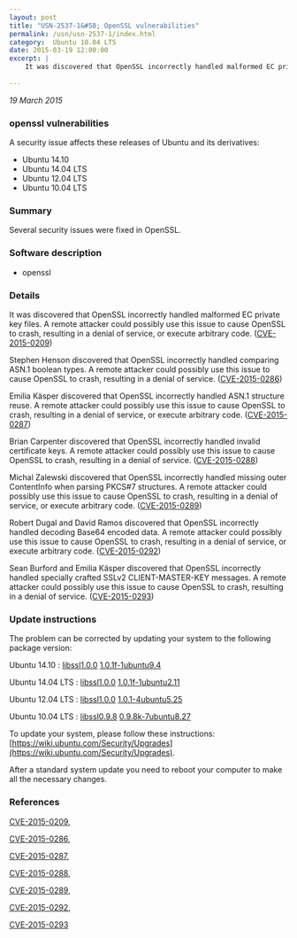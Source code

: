 ```yaml
---
layout: post
title: "USN-2537-1&#58; OpenSSL vulnerabilities"
permalink: /usn/usn-2537-1/index.html
category:  Ubuntu 10.04 LTS
date: 2015-03-19 12:00:00
excerpt: |
    It was discovered that OpenSSL incorrectly handled malformed EC private key files. A remote attacker could possibly use this issue to cause OpenSSL to crash, resulting in a denial of service, or execute arbitrary code. ([CVE-2015-0209](http://people.ubuntu.com/~ubuntu-security/cve/CVE-2015-0209))
    
--- 
```

 
 

*19 March 2015*

### openssl vulnerabilities

A security issue affects these releases of Ubuntu and its derivatives:

* Ubuntu 14.10
* Ubuntu 14.04 LTS
* Ubuntu 12.04 LTS
* Ubuntu 10.04 LTS

### Summary

Several security issues were fixed in OpenSSL. 

### Software description

* openssl 

### Details

It was discovered that OpenSSL incorrectly handled malformed EC private key files. A remote attacker could possibly use this issue to cause OpenSSL to crash, resulting in a denial of service, or execute arbitrary code. ([CVE-2015-0209](http://people.ubuntu.com/~ubuntu-security/cve/CVE-2015-0209))

Stephen Henson discovered that OpenSSL incorrectly handled comparing ASN.1 boolean types. A remote attacker could possibly use this issue to cause OpenSSL to crash, resulting in a denial of service. ([CVE-2015-0286](http://people.ubuntu.com/~ubuntu-security/cve/CVE-2015-0286))

Emilia Käsper discovered that OpenSSL incorrectly handled ASN.1 structure reuse. A remote attacker could possibly use this issue to cause OpenSSL to crash, resulting in a denial of service, or execute arbitrary code. ([CVE-2015-0287](http://people.ubuntu.com/~ubuntu-security/cve/CVE-2015-0287))

Brian Carpenter discovered that OpenSSL incorrectly handled invalid certificate keys. A remote attacker could possibly use this issue to cause OpenSSL to crash, resulting in a denial of service. ([CVE-2015-0288](http://people.ubuntu.com/~ubuntu-security/cve/CVE-2015-0288))

Michal Zalewski discovered that OpenSSL incorrectly handled missing outer ContentInfo when parsing PKCS#7 structures. A remote attacker could possibly use this issue to cause OpenSSL to crash, resulting in a denial of service, or execute arbitrary code. ([CVE-2015-0289](http://people.ubuntu.com/~ubuntu-security/cve/CVE-2015-0289))

Robert Dugal and David Ramos discovered that OpenSSL incorrectly handled decoding Base64 encoded data. A remote attacker could possibly use this issue to cause OpenSSL to crash, resulting in a denial of service, or execute arbitrary code. ([CVE-2015-0292](http://people.ubuntu.com/~ubuntu-security/cve/CVE-2015-0292))

Sean Burford and Emilia Käsper discovered that OpenSSL incorrectly handled specially crafted SSLv2 CLIENT-MASTER-KEY messages. A remote attacker could possibly use this issue to cause OpenSSL to crash, resulting in a denial of service. ([CVE-2015-0293](http://people.ubuntu.com/~ubuntu-security/cve/CVE-2015-0293)) 

### Update instructions

The problem can be corrected by updating your system to the following package version:

Ubuntu 14.10
 : [libssl1.0.0](https://launchpad.net/ubuntu/+source/openssl) <span> [1.0.1f-1ubuntu9.4](https://launchpad.net/ubuntu/+source/openssl/1.0.1f-1ubuntu9.4) </span> 

Ubuntu 14.04 LTS
 : [libssl1.0.0](https://launchpad.net/ubuntu/+source/openssl) <span> [1.0.1f-1ubuntu2.11](https://launchpad.net/ubuntu/+source/openssl/1.0.1f-1ubuntu2.11) </span> 

Ubuntu 12.04 LTS
 : [libssl1.0.0](https://launchpad.net/ubuntu/+source/openssl) <span> [1.0.1-4ubuntu5.25](https://launchpad.net/ubuntu/+source/openssl/1.0.1-4ubuntu5.25) </span> 

Ubuntu 10.04 LTS
 : [libssl0.9.8](https://launchpad.net/ubuntu/+source/openssl) <span> [0.9.8k-7ubuntu8.27](https://launchpad.net/ubuntu/+source/openssl/0.9.8k-7ubuntu8.27) </span> 

To update your system, please follow these instructions: [https://wiki.ubuntu.com/Security/Upgrades](https://wiki.ubuntu.com/Security/Upgrades).

After a standard system update you need to reboot your computer to make all the necessary changes. 

### References

 
 [CVE-2015-0209](http://people.ubuntu.com/~ubuntu-security/cve/CVE-2015-0209), 

 [CVE-2015-0286](http://people.ubuntu.com/~ubuntu-security/cve/CVE-2015-0286), 

 [CVE-2015-0287](http://people.ubuntu.com/~ubuntu-security/cve/CVE-2015-0287), 

 [CVE-2015-0288](http://people.ubuntu.com/~ubuntu-security/cve/CVE-2015-0288), 

 [CVE-2015-0289](http://people.ubuntu.com/~ubuntu-security/cve/CVE-2015-0289), 

 [CVE-2015-0292](http://people.ubuntu.com/~ubuntu-security/cve/CVE-2015-0292), 

 [CVE-2015-0293](http://people.ubuntu.com/~ubuntu-security/cve/CVE-2015-0293)
 


